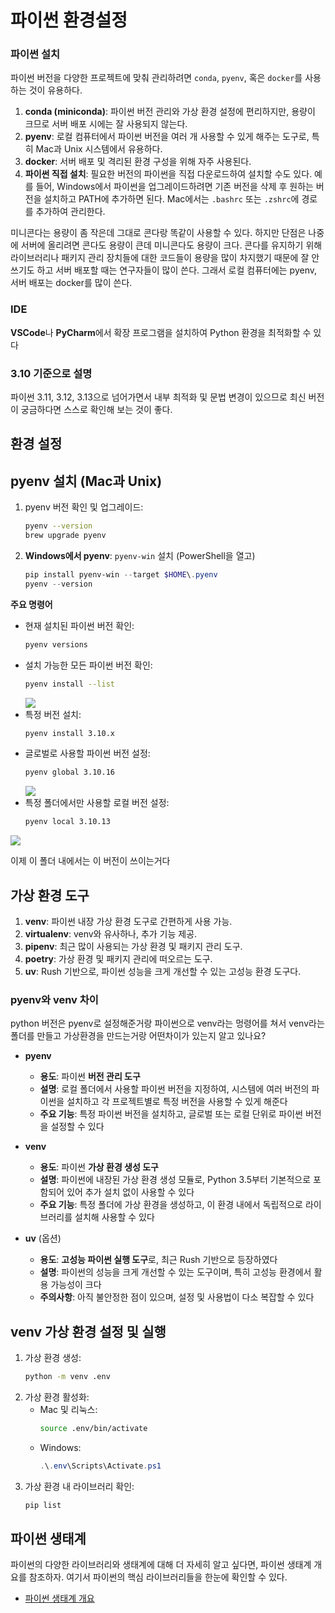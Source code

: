 # 파이썬 환경설정

### 파이썬 설치
파이썬 버전을 다양한 프로젝트에 맞춰 관리하려면 `conda`, `pyenv`, 혹은 `docker`를 사용하는 것이 유용하다.

1. **conda (miniconda)**: 파이썬 버전 관리와 가상 환경 설정에 편리하지만, 용량이 크므로 서버 배포 시에는 잘 사용되지 않는다.
2. **pyenv**: 로컬 컴퓨터에서 파이썬 버전을 여러 개 사용할 수 있게 해주는 도구로, 특히 Mac과 Unix 시스템에서 유용하다.
3. **docker**: 서버 배포 및 격리된 환경 구성을 위해 자주 사용된다.
4. **파이썬 직접 설치**: 필요한 버전의 파이썬을 직접 다운로드하여 설치할 수도 있다. 예를 들어, Windows에서 파이썬을 업그레이드하려면 기존 버전을 삭제 후 원하는 버전을 설치하고 PATH에 추가하면 된다. Mac에서는 `.bashrc` 또는 `.zshrc`에 경로를 추가하여 관리한다.

미니콘다는 용량이 좀 작은데 그대로 콘다랑 똑같이 사용할 수 있다. 하지만 단점은 나중에 서버에 올리려면 콘다도 용량이 큰데 미니콘다도 용량이 크다. 콘다를 유지하기 위해 라이브러리나 패키지 관리 장치들에 대한 코드들이 용량을 많이 차지했기 때문에 잘 안쓰기도 하고 서버 배포할 때는 연구자들이 많이 쓴다. 그래서 로컬 컴퓨터에는 pyenv, 서버 배포는 docker를 많이 쓴다. 

### IDE
**VSCode**나 **PyCharm**에서 확장 프로그램을 설치하여 Python 환경을 최적화할 수 있다

### 3.10 기준으로 설명
파이썬 3.11, 3.12, 3.13으로 넘어가면서 내부 최적화 및 문법 변경이 있으므로 최신 버전이 궁금하다면 스스로 확인해 보는 것이 좋다.

## 환경 설정

## pyenv 설치 (Mac과 Unix)
1. pyenv 버전 확인 및 업그레이드:
   ```bash
   pyenv --version
   brew upgrade pyenv
   ```
2. **Windows에서 pyenv**: `pyenv-win` 설치
   (PowerShell을 열고)
   ```powershell
   pip install pyenv-win --target $HOME\.pyenv
   pyenv --version
   ```

**주요 명령어**
- 현재 설치된 파이썬 버전 확인:
  ```bash
  pyenv versions
  ```
- 설치 가능한 모든 파이썬 버전 확인:
  ```bash
  pyenv install --list
  ```
  ![](https://velog.velcdn.com/images/soheean1370/post/d0232884-4e2f-4104-a425-03d6a867e228/image.png)
- 특정 버전 설치:
  ```bash
  pyenv install 3.10.x
  ```
- 글로벌로 사용할 파이썬 버전 설정:
  ```bash
  pyenv global 3.10.16
  ```
  ![](https://velog.velcdn.com/images/soheean1370/post/bcd43d74-39f7-460e-a874-e733440aaab9/image.png)
- 특정 폴더에서만 사용할 로컬 버전 설정:
  ```bash
  pyenv local 3.10.13
  ```
![](https://velog.velcdn.com/images/soheean1370/post/d9b3bcbe-50d1-4ebf-8427-9ea24e110d98/image.png)

이제 이 폴더 내에서는 이 버전이 쓰이는거다

## 가상 환경 도구
1. **venv**: 파이썬 내장 가상 환경 도구로 간편하게 사용 가능.
2. **virtualenv**: venv와 유사하나, 추가 기능 제공.
3. **pipenv**: 최근 많이 사용되는 가상 환경 및 패키지 관리 도구.
4. **poetry**: 가상 환경 및 패키지 관리에 떠오르는 도구.
5. **uv**: Rush 기반으로, 파이썬 성능을 크게 개선할 수 있는 고성능 환경 도구다.

### pyenv와 venv 차이
python 버전은 pyenv로 설정해준거랑 파이썬으로 venv라는 멍령어를 쳐서 venv라는 폴더를 만들고 가상환경을 만드는거랑 어떤차이가 있는지 알고 있나요?

- **pyenv**  
  - **용도**: 파이썬 **버전 관리 도구**
  - **설명**: 로컬 폴더에서 사용할 파이썬 버전을 지정하여, 시스템에 여러 버전의 파이썬을 설치하고 각 프로젝트별로 특정 버전을 사용할 수 있게 해준다
  - **주요 기능**: 특정 파이썬 버전을 설치하고, 글로벌 또는 로컬 단위로 파이썬 버전을 설정할 수 있다

- **venv**
  - **용도**: 파이썬 **가상 환경 생성 도구**
  - **설명**: 파이썬에 내장된 가상 환경 생성 모듈로, Python 3.5부터 기본적으로 포함되어 있어 추가 설치 없이 사용할 수 있다
  - **주요 기능**: 특정 폴더에 가상 환경을 생성하고, 이 환경 내에서 독립적으로 라이브러리를 설치해 사용할 수 있다

- **uv** (옵션)
  - **용도**: **고성능 파이썬 실행 도구**로, 최근 Rush 기반으로 등장하였다
  - **설명**: 파이썬의 성능을 크게 개선할 수 있는 도구이며, 특히 고성능 환경에서 활용 가능성이 크다
  - **주의사항**: 아직 불안정한 점이 있으며, 설정 및 사용법이 다소 복잡할 수 있다



## venv 가상 환경 설정 및 실행
1. 가상 환경 생성:
   ```bash
   python -m venv .env
   ```
2. 가상 환경 활성화:
   - Mac 및 리눅스:
     ```bash
     source .env/bin/activate
     ```
   - Windows:
     ```powershell
     .\.env\Scripts\Activate.ps1
     ```
3. 가상 환경 내 라이브러리 확인:
   ```bash
   pip list
   ```

## 파이썬 생태계
파이썬의 다양한 라이브러리와 생태계에 대해 더 자세히 알고 싶다면, 파이썬 생태계 개요를 참조하자. 여기서 파이썬의 핵심 라이브러리들을 한눈에 확인할 수 있다.
- [파이썬 생태계 개요](https://wikidocs.net/book/14021)
